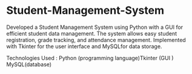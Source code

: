 # Student-Management-System
Developed a Student Management System using Python with a GUI for efficient student data management. The system allows easy student registration, grade tracking, and attendance management. Implemented with Tkinter for the user interface and MySQLfor data storage.

Technologies Used :
Python (programming language)Tkinter (GUI )
MySQL(database)
